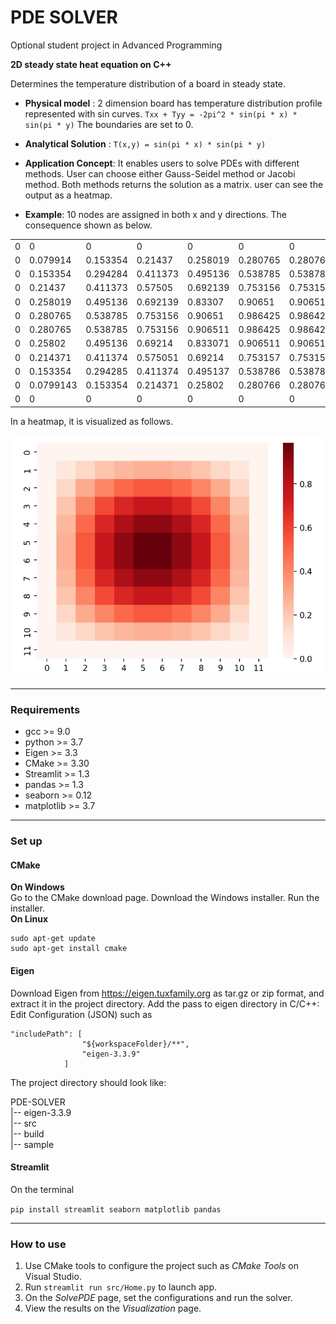 # PDE SOLVER

Optional student project in Advanced Programming

**2D steady state heat equation on C++**

Determines the temperature distribution of a board in steady state. 

- **Physical model** : 2 dimension board has temperature distribution profile represented with sin curves.
    `Txx + Tyy = -2pi^2 * sin(pi * x) * sin(pi * y)`
The boundaries are set to 0.


- **Analytical Solution** : `T(x,y) = sin(pi * x) * sin(pi * y)`

- **Application Concept**: It enables users to solve PDEs with different methods. User can choose either Gauss-Seidel method or Jacobi method. Both methods returns the solution as a matrix. user can see the output as a heatmap.

- **Example**: 10 nodes are assigned in both x and y directions. The consequence shown as below.
      
|  |  |  |  |  |  |  |  |  |  |  |  |
| ------ | ------ | ------ | ------ | ------ | ------ | ------ | ------ | ------ | ------ | ------ | ------ |
| 0 | 0 |0 |  0 | 0 | 0 |0 | 0 | 0 | 0| 0 |0|
| 0 | 0.079914 |0.153354 |  0.21437 | 0.258019 | 0.280765  |0.280765  | 0.25802 | 0.214371 | 0.153354| 0.0799143 |0|
| 0 | 0.153354 |0.294284  |0.411373|  0.495136|  0.538785|  0.538785|  0.495136|  0.411374|  0.294285|  0.153354 |0|
|0  | 0.21437 | 0.411373 |  0.57505 | 0.692139 | 0.753156 | 0.753156 |  0.69214 | 0.575051 | 0.411374|  0.214371 |0|
|0 | 0.258019 | 0.495136 | 0.692139 |  0.83307  | 0.90651 | 0.906511 | 0.833071  | 0.69214 | 0.495137 |  0.25802|         0|
|0  |0.280765  |0.538785  |0.753156   |0.90651  |0.986425 | 0.986425 | 0.906511 | 0.753157 | 0.538786 | 0.280766    |     0|
|0  |0.280765  |0.538785  |0.753156  |0.906511  |0.986425 | 0.986426 |0.906512  |0.753157  |0.538786 | 0.280766     |    0|
|0   |0.25802  |0.495136  | 0.69214  |0.833071  |0.906511  |0.906512  |0.833072  |0.692141  |0.495137   |0.25802         |0|
|0  |0.214371  |0.411374  |0.575051   |0.69214  |0.753157  |0.753157  |0.692141  |0.575052  |0.411375  |0.214371         |0|
|0  |0.153354  |0.294285  |0.411374  |0.495137  |0.538786  |0.538786  |0.495137  |0.411375  |0.294286  |0.153355         |0|
|0 |0.0799143  |0.153354  |0.214371   |0.25802  |0.280766  |0.280766   |0.25802  |0.214371  |0.153355 |0.0799145         |0|
|0       |  0         |0       |  0    |     0  |       0   |      0   |      0    |     0   |      0    |   0  |0         |0|

      
In a heatmap, it is visualized as follows.

![Example result!](/sample/example.jpeg "Example")

____

### Requirements
- gcc >= 9.0
- python >= 3.7
- Eigen >= 3.3
- CMake >= 3.30
- Streamlit >= 1.3
- pandas >= 1.3
- seaborn >= 0.12
- matplotlib >= 3.7

____

### Set up

#### CMake

**On Windows**         
Go to the CMake download page. Download the Windows installer. Run the installer.          
**On Linux**      
```
sudo apt-get update 
sudo apt-get install cmake
``` 

#### Eigen

Download Eigen from https://eigen.tuxfamily.org as tar.gz or zip format, and extract it in the project directory.
Add the pass to eigen directory in C/C++: Edit Configuration (JSON) such as 
```
"includePath": [
                "${workspaceFolder}/**",
                "eigen-3.3.9"
            ]
```
         
The project directory should look like:     

PDE-SOLVER          
    |-- eigen-3.3.9          
    |-- src       
    |-- build        
    |-- sample        


#### Streamlit

On the terminal

`pip install streamlit seaborn matplotlib pandas`

_____

### How to use

1. Use CMake tools to configure the project such as *CMake Tools* on Visual Studio.
2. Run `streamlit run src/Home.py` to launch app.
3. On the *SolvePDE* page, set the configurations and run the solver.
4. View the results on the *Visualization* page.

